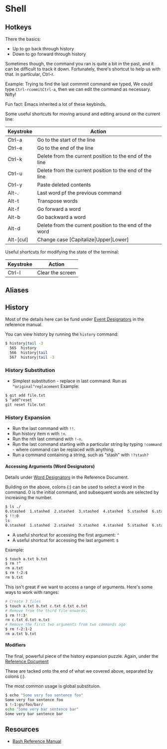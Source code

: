 # Shell

## Hotkeys

There the basics:

- Up to go back through history
- Down to go forward through history

Sometimes though, the command you ran is quite a bit in the past, and it can be difficult to track it down. Fortunately, there's  shortcut to help us with that. In particular, Ctrl-r.

Example: Trying to find the last commmit command we typed, We could type ``Ctrl-rcommitCtrl-a``, then we can edit the command as necessary. Nifty!

Fun fact: Emacs inherited a lot of these keybinds.

Some useful shortcuts for moving around and editing around on the current line:

| Keystroke        | Action                                                 |
|------------------|--------------------------------------------------------|
| Ctrl-a           | Go to the start of the line                            |
| Ctrl-e           | Go to the end of the line                              |
| Ctrl-k           | Delete from the current position to the end of the line|
| Ctrl-u           | Delete from the current position to the end of the line|
| Ctrl-y           | Paste deleted contents                                 |
| Alt-.            | Last word pf the previous command                      |
| Alt-t            | Transpose words                                        |
| Alt-f            | Go forward a word                                      |
| Alt-b            | Go backward a word                                     |
| Alt-d            | Delete from the current position to the end of the word|
| Alt-[cul]        | Change case [Capitalize\|Upper\|Lower]                 |

Useful shortcuts for modifying the state of the terminal:

| Keystroke| Action         |
|----------|----------------|
| Ctrl-l   |Clear the screen|


## Aliases

## History

Most of the details here can be fund under [Event Designators](http://www.gnu.org/software/bash/manual/bashref.html#Event-Designators) in the reference manual.

You can view history by running the ``history`` command:

```bash
$ history|tail -3
  565  history
  566  history|tail
  567  history|tail -3
```

### History Substitution

- Simplest substitution - replace in last command. Run as  ``^original^replacement`` Example:
```bash
$ git add file.txt
$ ^add^reset
git reset file.txt
```

### History Expansion

- Run the last command with ``!!``.
- Run history item n with ``!n``.
- Run the nth last cmmand with ``!-n``.
- Run the last command starting with a particular string by typing ``!command`` - where command can be replaced with anything.
- Run a command containing a string, such as "stash" with ``!?stash?``


#### Accessing Arguments (Word Designators)

Details under [Word Designators](http://www.gnu.org/software/bash/manual/bashref.html#Word-Designators) in the Reference Document.

Building on the above, colons (:) can be used to select a word in the command. 0 is the initial command, and subsequent words are selected by increasing the number.

```bash
$ ls ./
0.stashed  1.stashed  2.stashed  3.stashed  4.stashed  5.stashed  6.stashed  7.stashed  README.txt  test
$ !!:0
ls
0.stashed  1.stashed  2.stashed  3.stashed  4.stashed  5.stashed  6.stashed  7.stashed  README.txt  test
```

- A useful shortcut for accessing the first argument: ``^``
- A useful shortcut for accessing the last argument: ``$``

Example:

```bash
$ touch a.txt b.txt
$ rm !^
rm a.txt
$ rm !-2:$
rm b.txt
```

This isn't great if we want to access a range of arguments. Here's some ways to work with ranges:

```bash
# Create 3 files
$ touch a.txt b.txt c.txt d.txt e.txt
# Remove from the third file onwards.
$ rm !!:3*
rm c.txt d.txt e.txt
# Remove the first two arguments from two commands ago
$ rm !-2:1-2
rm a.txt b.txt
```

#### Modifiers

The final, powerful piece of the history expansion puzzle. Again, under the [Reference Document](http://www.gnu.org/software/bash/manual/bashref.html#Modifiers)

These are tacked onto the end of what we covered above, separated by colons (:).

The most common usage is global substituion.

```bash
$ echo "Some very foo sentence foo"
Some very foo sentence foo
$ !-1:gs/foo/bar/
echo "Some very bar sentence bar"
Some very bar sentence bar
```

## Resources

- [Bash Reference Manual](http://www.gnu.org/software/bash/manual/bashref.html)
